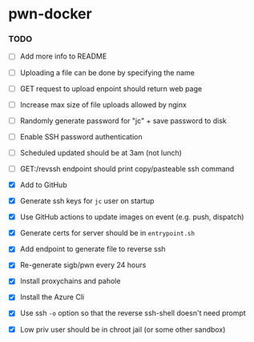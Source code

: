 # pwn-docker

### TODO

- [ ] Add more info to README
- [ ] Uploading a file can be done by specifying the name
- [ ] GET request to upload enpoint should return web page
- [ ] Increase max size of file uploads allowed by nginx
- [ ] Randomly generate password for "jc" + save password to disk
- [ ] Enable SSH password authentication
- [ ] Scheduled updated should be at 3am (not lunch)
- [ ] GET:/revssh endpoint should print copy/pasteable ssh command

- [x] Add to GitHub
- [x] Generate ssh keys for `jc` user on startup
- [x] Use GitHub actions to update images on event (e.g. push, dispatch)
- [x] Generate certs for server should be in `entrypoint.sh`
- [x] Add endpoint to generate file to reverse ssh
- [x] Re-generate sigb/pwn every 24 hours
- [x] Install proxychains and pahole
- [x] Install the Azure Cli
- [x] Use ssh `-o` option so that the reverse ssh-shell doesn't need prompt
- [x] Low priv user should be in chroot jail (or some other sandbox)
